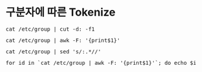 # 구분자에 따른 Tokenize #

<pre>
cat /etc/group | cut -d: -f1
</pre>

<pre>
cat /etc/group | awk -F: '{print$1}'
</pre>

<pre>
cat /etc/group | sed 's/:.*//'
</pre>


<pre>
for id in `cat /etc/group | awk -F: '{print$1}'`; do echo $id; done;
</pre>
